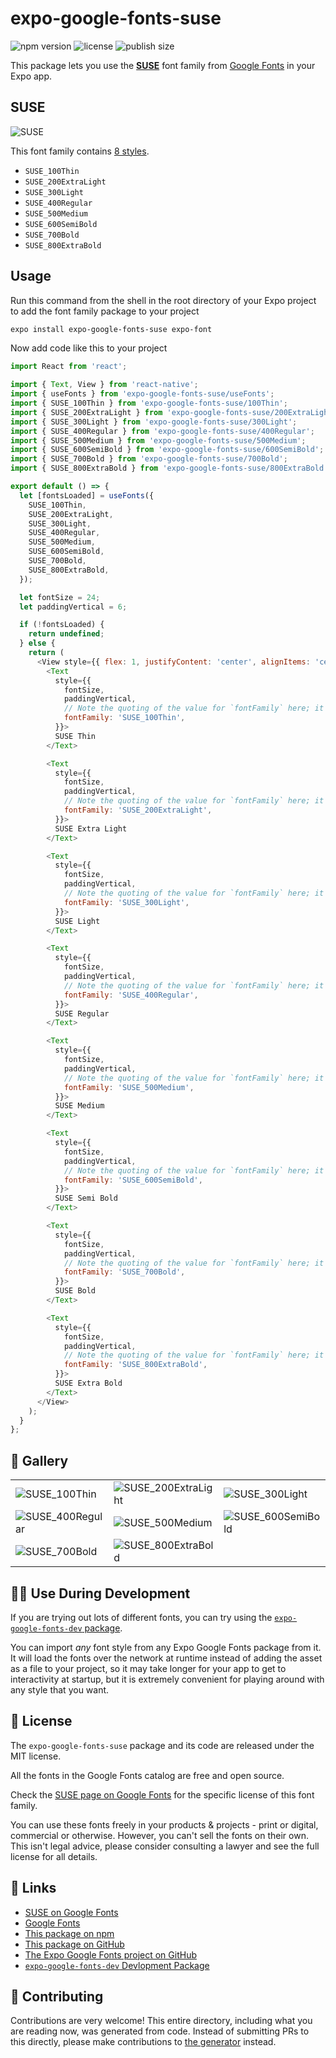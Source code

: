 # expo-google-fonts-suse

![npm version](https://flat.badgen.net/npm/v/expo-google-fonts-suse)
![license](https://flat.badgen.net/github/license/expo/google-fonts)
![publish size](https://flat.badgen.net/packagephobia/install/expo-google-fonts-suse)

This package lets you use the [**SUSE**](https://fonts.google.com/specimen/SUSE) font family from [Google Fonts](https://fonts.google.com/) in your Expo app.

## SUSE

![SUSE](./font-family.png)

This font family contains [8 styles](#-gallery).

- `SUSE_100Thin`
- `SUSE_200ExtraLight`
- `SUSE_300Light`
- `SUSE_400Regular`
- `SUSE_500Medium`
- `SUSE_600SemiBold`
- `SUSE_700Bold`
- `SUSE_800ExtraBold`

## Usage

Run this command from the shell in the root directory of your Expo project to add the font family package to your project
```sh
expo install expo-google-fonts-suse expo-font
```

Now add code like this to your project
```js
import React from 'react';

import { Text, View } from 'react-native';
import { useFonts } from 'expo-google-fonts-suse/useFonts';
import { SUSE_100Thin } from 'expo-google-fonts-suse/100Thin';
import { SUSE_200ExtraLight } from 'expo-google-fonts-suse/200ExtraLight';
import { SUSE_300Light } from 'expo-google-fonts-suse/300Light';
import { SUSE_400Regular } from 'expo-google-fonts-suse/400Regular';
import { SUSE_500Medium } from 'expo-google-fonts-suse/500Medium';
import { SUSE_600SemiBold } from 'expo-google-fonts-suse/600SemiBold';
import { SUSE_700Bold } from 'expo-google-fonts-suse/700Bold';
import { SUSE_800ExtraBold } from 'expo-google-fonts-suse/800ExtraBold';

export default () => {
  let [fontsLoaded] = useFonts({
    SUSE_100Thin,
    SUSE_200ExtraLight,
    SUSE_300Light,
    SUSE_400Regular,
    SUSE_500Medium,
    SUSE_600SemiBold,
    SUSE_700Bold,
    SUSE_800ExtraBold,
  });

  let fontSize = 24;
  let paddingVertical = 6;

  if (!fontsLoaded) {
    return undefined;
  } else {
    return (
      <View style={{ flex: 1, justifyContent: 'center', alignItems: 'center' }}>
        <Text
          style={{
            fontSize,
            paddingVertical,
            // Note the quoting of the value for `fontFamily` here; it expects a string!
            fontFamily: 'SUSE_100Thin',
          }}>
          SUSE Thin
        </Text>

        <Text
          style={{
            fontSize,
            paddingVertical,
            // Note the quoting of the value for `fontFamily` here; it expects a string!
            fontFamily: 'SUSE_200ExtraLight',
          }}>
          SUSE Extra Light
        </Text>

        <Text
          style={{
            fontSize,
            paddingVertical,
            // Note the quoting of the value for `fontFamily` here; it expects a string!
            fontFamily: 'SUSE_300Light',
          }}>
          SUSE Light
        </Text>

        <Text
          style={{
            fontSize,
            paddingVertical,
            // Note the quoting of the value for `fontFamily` here; it expects a string!
            fontFamily: 'SUSE_400Regular',
          }}>
          SUSE Regular
        </Text>

        <Text
          style={{
            fontSize,
            paddingVertical,
            // Note the quoting of the value for `fontFamily` here; it expects a string!
            fontFamily: 'SUSE_500Medium',
          }}>
          SUSE Medium
        </Text>

        <Text
          style={{
            fontSize,
            paddingVertical,
            // Note the quoting of the value for `fontFamily` here; it expects a string!
            fontFamily: 'SUSE_600SemiBold',
          }}>
          SUSE Semi Bold
        </Text>

        <Text
          style={{
            fontSize,
            paddingVertical,
            // Note the quoting of the value for `fontFamily` here; it expects a string!
            fontFamily: 'SUSE_700Bold',
          }}>
          SUSE Bold
        </Text>

        <Text
          style={{
            fontSize,
            paddingVertical,
            // Note the quoting of the value for `fontFamily` here; it expects a string!
            fontFamily: 'SUSE_800ExtraBold',
          }}>
          SUSE Extra Bold
        </Text>
      </View>
    );
  }
};

```

## 🔡 Gallery


||||
|-|-|-|
|![SUSE_100Thin](.//100Thin/SUSE_100Thin.ttf.png)|![SUSE_200ExtraLight](.//200ExtraLight/SUSE_200ExtraLight.ttf.png)|![SUSE_300Light](.//300Light/SUSE_300Light.ttf.png)||
|![SUSE_400Regular](.//400Regular/SUSE_400Regular.ttf.png)|![SUSE_500Medium](.//500Medium/SUSE_500Medium.ttf.png)|![SUSE_600SemiBold](.//600SemiBold/SUSE_600SemiBold.ttf.png)||
|![SUSE_700Bold](.//700Bold/SUSE_700Bold.ttf.png)|![SUSE_800ExtraBold](.//800ExtraBold/SUSE_800ExtraBold.ttf.png)|||


## 👩‍💻 Use During Development

If you are trying out lots of different fonts, you can try using the [`expo-google-fonts-dev` package](https://github.com/freeboub/google-fonts/tree/master/font-packages/dev#readme).

You can import *any* font style from any Expo Google Fonts package from it. It will load the fonts
over the network at runtime instead of adding the asset as a file to your project, so it may take longer
for your app to get to interactivity at startup, but it is extremely convenient
for playing around with any style that you want.

## 📖 License

The `expo-google-fonts-suse` package and its code are released under the MIT license.

All the fonts in the Google Fonts catalog are free and open source.

Check the [SUSE page on Google Fonts](https://fonts.google.com/specimen/SUSE) for the specific license of this font family.

You can use these fonts freely in your products & projects - print or digital, commercial or otherwise. However, you can't sell the fonts on their own. This isn't legal advice, please consider consulting a lawyer and see the full license for all details.

## 🔗 Links

- [SUSE on Google Fonts](https://fonts.google.com/specimen/SUSE)
- [Google Fonts](https://fonts.google.com/)
- [This package on npm](https://www.npmjs.com/package/expo-google-fonts-suse)
- [This package on GitHub](https://github.com/freeboub/google-fonts/tree/master/font-packages/suse)
- [The Expo Google Fonts project on GitHub](https://github.com/freeboub/google-fonts)
- [`expo-google-fonts-dev` Devlopment Package](https://github.com/freeboub/google-fonts/tree/master/font-packages/dev)

## 🤝 Contributing

Contributions are very welcome! This entire directory, including what you are reading now, was generated from code. Instead of submitting PRs to this directly, please make contributions to [the generator](https://github.com/freeboub/google-fonts/tree/master/packages/generator) instead.
